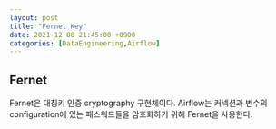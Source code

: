 ```yaml
---
layout: post
title: "Fernet Key"
date: 2021-12-08 21:45:00 +0900
categories: [DataEngineering,Airflow]
---
```


## Fernet

Fernet은 대칭키 인증 cryptography 구현체이다. Airflow는 커넥션과 변수의 configuration에 있는 패스워드들을 암호화하기 위해 Fernet을 사용한다.